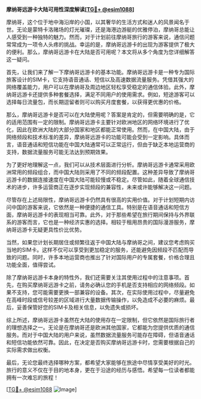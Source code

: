 **摩纳哥远游卡大陆可用性深度解读[[TG💪+ @esim1088](https://t.me/s/esim1088)]**

摩纳哥，这个位于地中海沿岸的小国，以其奢华的生活方式和迷人的风景闻名于世。无论是蒙特卡洛赌场的灯光璀璨，还是海港边游艇的优雅停泊，摩纳哥总能让人感受到一种独特的魅力。然而，对于计划前往摩纳哥旅行的游客来说，通信问题常常成为一项令人头疼的挑战。幸运的是，摩纳哥远游卡的出现为游客提供了极大的便利。那么，摩纳哥远游卡在大陆是否可用呢？本文将从多个角度为您详细解答这一疑问。

首先，让我们来了解一下摩纳哥远游卡的基本功能。摩纳哥远游卡是一种专为国际旅客设计的SIM卡，它支持语音通话、短信以及高速数据流量服务。凭借其强大的网络覆盖能力，用户可以在摩纳哥及周边地区轻松享受稳定的通信体验。此外，摩纳哥远游卡还提供多种套餐选择，满足不同用户的使用需求。例如，短途游客可以选择每日流量包，而长期逗留者则可以购买月度套餐，以获得更优惠的价格。

那么，摩纳哥远游卡是否可以在大陆使用呢？答案是肯定的，但需要明确的是，它的适用范围有一定的限制。摩纳哥远游卡主要针对欧洲地区的网络环境进行了优化，因此在欧洲大陆的大部分国家和地区都能正常使用。然而，在中国大陆，由于网络频段和技术标准的差异，摩纳哥远游卡的功能可能会受到一定影响。具体而言，语音通话和短信功能在中国大陆通常可以正常运行，但由于缺乏本地运营商的支持，数据流量服务可能无法达到预期效果。

为了更好地理解这一点，我们可以从技术层面进行分析。摩纳哥远游卡通常采用欧洲常用的频段组合，而中国大陆则采用了不同的频段配置。这种差异导致了摩纳哥远游卡的数据连接速度在中国大陆可能较慢或不稳定。尽管如此，随着全球通信技术的进步，许多运营商正在逐步实现频段的兼容性，未来或许能够解决这一问题。

尽管存在上述局限性，摩纳哥远游卡仍然具有很高的实用价值。对于计划短期内访问中国的游客来说，它依然是一种便捷的通信工具。特别是在语音通话和短信方面，摩纳哥远游卡的表现相当可靠。此外，对于那些希望在旅行期间保持与外界联系的游客而言，它也是一种经济实惠的选择。相较于租用昂贵的国际漫游服务，摩纳哥远游卡无疑更具性价比优势。

当然，如果您计划长期居住或频繁往返于中国大陆与摩纳哥之间，建议您考虑购买当地的SIM卡。这样不仅可以享受到更加稳定的服务，还能避免因频段不匹配而导致的问题。同时，许多本地运营商也推出了针对国际用户的专属套餐，价格合理且功能全面，值得尝试。

除了摩纳哥远游卡本身的特性外，我们还需要关注其使用过程中的注意事项。首先，在购买摩纳哥远游卡之前，请务必确认您的手机是否支持相应的网络频段。如果不支持，您可能需要更换一部兼容的设备。其次，在实际使用过程中，尽量避免在高峰时段或信号较差的区域进行大量数据传输操作，以免造成不必要的麻烦。最后，妥善保管好您的SIM卡及相关信息，以免遗失或损坏。

综上所述，摩纳哥远游卡虽然在大陆的使用存在一定限制，但它依然是国际旅行者的理想选择之一。无论是在摩纳哥还是欧洲其他国家，它都能为您提供优质的通信服务。而对于中国大陆的用户来说，虽然数据流量服务可能存在障碍，但语音通话和短信功能依然可靠。因此，在决定是否购买摩纳哥远游卡时，您需要根据自己的实际需求做出权衡。

最后，无论您最终选择哪种方案，都希望大家能够在旅途中尽情享受美好的时光。旅行的意义不仅在于目的地本身，更在于沿途的经历与感悟。希望每一位读者都能拥有一次难忘的旅程！

[[TG💪+ @esim1088](https://t.me/s/esim1088) ![Image](https://i.postimg.cc/4NQfJmqS/Snipaste-2025-05-13-00-14-12.png)]